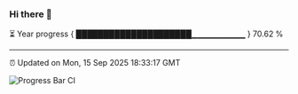 ### Hi there 👋

⏳ Year progress { █████████████████████▁▁▁▁▁▁▁▁▁ } 70.62 %

---

⏰ Updated on Mon, 15 Sep 2025 18:33:17 GMT

![Progress Bar CI](https://github.com/ZhaoGui/ZhaoGui/workflows/Progress%20Bar%20CI/badge.svg)
